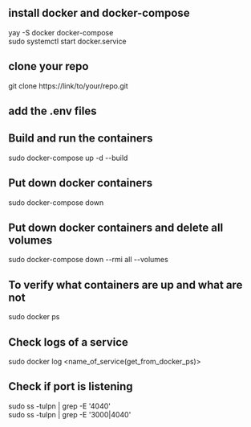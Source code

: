 ## install docker and docker-compose
yay -S docker docker-compose  
sudo systemctl start docker.service

## clone your repo
git clone https://link/to/your/repo.git

## add the .env files

## Build and run the containers
sudo docker-compose up -d --build

## Put down docker containers
sudo docker-compose down

## Put down docker containers and delete all volumes
sudo docker-compose down --rmi all --volumes

## To verify what containers are up and what are not
sudo docker ps

## Check logs of a service
sudo docker log <name_of_service(get_from_docker_ps)>

## Check if port is listening
sudo ss -tulpn | grep -E '4040'  
sudo ss -tulpn | grep -E '3000|4040'
